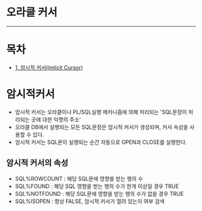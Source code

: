 # 오라클 커서


<hr/>

# 목차
* [1. 암시적 커서(Imlicit Cursor) ](#암시적커서)




# 암시적커서
- 암시적 커서는 오라클이나 PL/SQL실행 메커니즘에 의해 처리되는 'SQL문장이 처리되는 곳에 대한 익명의 주소'
- 오라클 DB에서 실행되는 모든 SQL문장은 암시적 커서가 생성되며, 커서 속성을 사용할 수 있다.
- 암시적 커서는 SQL문이 실행되는 순간 자동으로 OPEN과 CLOSE를 실행한다.

## 암시적 커서의 속성
- SQL%ROWCOUNT : 해당 SQL문에 영향을 받는 행의 수
- SQL%FOUND : 해당 SQL 영향을 받는 행의 수가 한개 이상일 경우 TRUE
- SQL%NOTFOUND : 해당 SQL문에 영향을 받는 행의 수가 없을 경우 TRUE
- SQL%ISOPEN : 항상 FALSE, 암시적 커서가 열려 있는지 여부 검색

